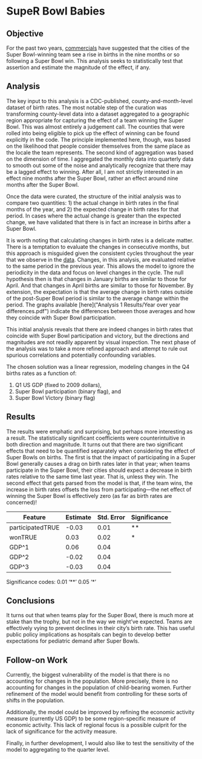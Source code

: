 # SupeR Bowl Babies

## Objective

For the past two years, [commercials](https://www.youtube.com/watch?v=9KqekigARfE) have suggested that the cities of the Super Bowl-winning team see a rise in births in the nine months or so following a Super Bowl win. This analysis seeks to statistically test that assertion and estimate the magnitude of the effect, if any.

## Analysis

The key input to this analysis is a CDC-published, county-and-month-level dataset of birth rates. The most notable step of the curation was transforming county-level data into a dataset aggregated to a geographic region appropriate for capturing the effect of a team winning the Super Bowl. This was almost entirely a judgement call. The counties that were rolled into being eligible to pick up the effect of winning can be found explicitly in the code. The principle implemented here, though, was based on the likelihood that people consider themselves from the same place as the locale the team represents.
The second kind of aggregation was based on the dimension of time. I aggregated the monthly data into quarterly data to smooth out some of the noise and analytically recognize that there may be a lagged effect to winning. After all, I am not strictly interested in an effect nine months after the Super Bowl, rather an effect around nine months after the Super Bowl.

Once the data were curated, the structure of the initial analysis was to compare two quantities: 1) the actual change in birth rates in the final months of the year, and 2) the expected change in birth rates for that period.  In cases where the actual change is greater than the expected change, we have validated that there is in fact an increase in births after a Super Bowl.

It is worth noting that calculating changes in birth rates is a delicate matter. There is a temptation to evaluate the changes in consecutive months, but this approach is misguided given the consistent cycles throughout the year that we observe in the [data](https://github.com/diagdavenport/SuperBowlBabies/blob/master/References/Births%2C%20spectral%20content.pdf). Changes, in this analysis, are evaluated relative to the same period in the previous year. This allows the model to ignore the periodicity in the data and focus on level changes in the cycle. The null hypothesis then is that changes in January births are similar to those for April. And that changes in April births are similar to those for November. By extension, the expectation is that the average change in birth rates outside of the post-Super Bowl period is similar to the average change within the period. The graphs available [here]("Analysis 1 Results/Year over year differences.pdf") indicate the differences between those averages and how they coincide with Super Bowl participation.

This initial analysis reveals that there are indeed changes in birth rates that coincide with Super Bowl participation and victory, but the directions and magnitudes are not readily apparent by visual inspection. The next phase of the analysis was to take a more refined approach and attempt to rule out spurious correlations and potentially confounding variables.

The chosen solution was a linear regression, modeling changes in the Q4 births rates as a function of:
1)	Q1 US GDP (fixed to 2009 dollars),
2)	Super Bowl participation (binary flag), and
3)	Super Bowl Victory (binary flag)

## Results

The results were emphatic and surprising, but perhaps more interesting as a result. The statistically significant coefficients were counterintuitive in both direction and magnitude. It turns out that there are two significant effects that need to be quantified separately when considering the effect of Super Bowls on births. The first is that the impact of participating in a Super Bowl generally causes a drag on birth rates later in that year; when teams participate in the Super Bowl, their cities should expect a decrease in birth rates relative to the same time last year. That is, unless they win. The second effect that gets parsed from the model is that, if the team wins, the increase in birth rates offsets the loss from participating—the net effect of winning the Super Bowl is effectively zero (as far as birth rates are concerned)!


| Feature              |  Estimate  |  Std. Error  | Significance |
| --- | ---- | ---- | ----- 
| participatedTRUE	   |  -0.03     |  0.01	      |  **           |
| wonTRUE	           |  0.03	    |  0.02	      |    *            |
| GDP^1                |  0.06      |  0.04	      |               |
| GDP^2                |  -0.02	    |  0.04	      |              |	 
| GDP^3                |  -0.03	    |  0.04	      |               |

Significance codes:  0.01 ‘**’ 0.05 ‘*’ 					

## Conclusions

It turns out that when teams play for the Super Bowl, there is much more at stake than the trophy, but not in the way we might’ve expected. Teams are effectively vying to prevent declines in their city’s birth rate. This has useful public policy implications as hospitals can begin to develop better expectations for pediatric demand after Super Bowls.

## Follow-on Work

Currently, the biggest vulnerability of the model is that there is no accounting for changes in the population. More precisely, there is no accounting for changes in the population of child-bearing women. Further refinement of the model would benefit from controlling for these sorts of shifts in the population. 

Additionally, the model could be improved by refining the economic activity measure (currently US GDP) to be some region-specific measure of economic activity. This lack of regional focus is a possible culprit for the lack of significance for the activity measure.

Finally, in further development, I would also like to test the sensitivity of the model to aggregating to the quarter level.

